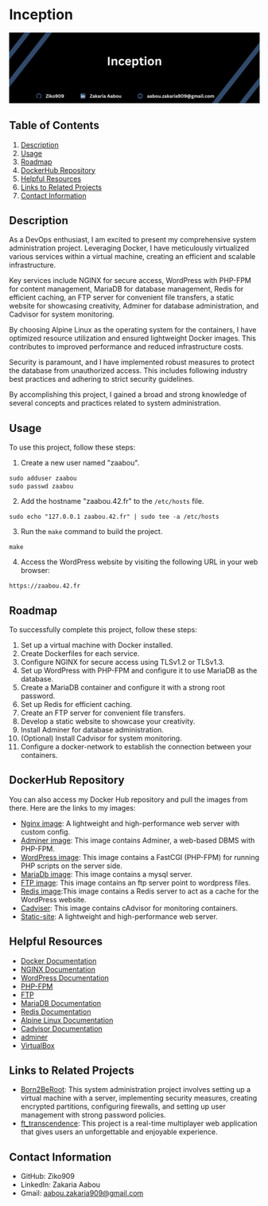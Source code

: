 # Inception


![Intro](images/Inception.png)

## Table of Contents

1. [Description](#description)
2. [Usage](#usage)
3. [Roadmap](#roadmap)
4. [DockerHub Repository](#dockerhub-repository)
5. [Helpful Resources](#helpful-resources)
6. [Links to Related Projects](#links-to-related-projects)
7. [Contact Information](#contact-information)

## Description

As a DevOps enthusiast, I am excited to present my comprehensive system administration project. Leveraging Docker, I have meticulously virtualized various services within a virtual machine, creating an efficient and scalable infrastructure.

Key services include NGINX for secure access, WordPress with PHP-FPM for content management, MariaDB for database management, Redis for efficient caching, an FTP server for convenient file transfers, a static website for showcasing creativity, Adminer for database administration, and Cadvisor for system monitoring.

By choosing Alpine Linux as the operating system for the containers, I have optimized resource utilization and ensured lightweight Docker images. This contributes to improved performance and reduced infrastructure costs.

Security is paramount, and I have implemented robust measures to protect the database from unauthorized access. This includes following industry best practices and adhering to strict security guidelines.

By accomplishing this project, I gained a broad and strong knowledge of several concepts and practices related to system administration.

## Usage

To use this project, follow these steps:

1. Create a new user named "zaabou".
````
sudo adduser zaabou
sudo passwd zaabou
`````
2. Add the hostname "zaabou.42.fr" to the `/etc/hosts` file.
````
sudo echo "127.0.0.1 zaabou.42.fr" | sudo tee -a /etc/hosts
`````
3. Run the `make` command to build the project.
`````
make
`````
4. Access the WordPress website by visiting the following URL in your web browser:

```
https://zaabou.42.fr
```

## Roadmap

To successfully complete this project, follow these steps:

1. Set up a virtual machine with Docker installed.
2. Create Dockerfiles for each service.
3. Configure NGINX for secure access using TLSv1.2 or TLSv1.3.
4. Set up WordPress with PHP-FPM and configure it to use MariaDB as the database.
5. Create a MariaDB container and configure it with a strong root password.
6. Set up Redis for efficient caching.
7. Create an FTP server for convenient file transfers.
8. Develop a static website to showcase your creativity.
9. Install Adminer for database administration.
10. (Optional) Install Cadvisor for system monitoring.
11. Configure a docker-network to establish the connection between your containers.

## DockerHub Repository

You can also access my Docker Hub repository and pull the images from there. Here are the links to my images:

- [Nginx image](https://hub.docker.com/repository/docker/ziko909/nginx/general): A lightweight and high-performance web server with custom config.
- [Adminer image](https://hub.docker.com/repository/docker/ziko909/adminer/general): This image contains Adminer, a web-based DBMS with PHP-FPM.
- [WordPress image](https://hub.docker.com/repository/docker/ziko909/wordpress/general): This image contains a FastCGI (PHP-FPM) for running PHP scripts on the server side.
- [MariaDb image](https://hub.docker.com/repository/docker/ziko909/mariadb/general): This image contains a mysql server.
- [FTP image](https://hub.docker.com/repository/docker/ziko909/ftp/general): This image contains an ftp server point to wordpress files.
- [Redis image](https://hub.docker.com/repository/docker/ziko909/redis/general):This image contains a Redis server to act as a cache for the WordPress website.
- [Cadviser](https://hub.docker.com/repository/docker/ziko909/cadvisor/general): This image contains cAdvisor for monitoring containers.
- [Static-site](https://hub.docker.com/repository/docker/ziko909/static-site/general): A lightweight and high-performance web server.

  
## Helpful Resources

- [Docker Documentation](https://docs.docker.com/)
- [NGINX Documentation](https://nginx.org/en/docs/)
- [WordPress Documentation](https://wordpress.org/support/)
- [PHP-FPM](https://www.php.net/manual/fr/install.fpm.php)
- [FTP](https://fr.wikipedia.org/wiki/File_Transfer_Protocol)
- [MariaDB Documentation](https://mariadb.com/kb/en/)
- [Redis Documentation](https://redis.io/documentation)
- [Alpine Linux Documentation](https://alpinelinux.org/documentation/)
- [Cadvisor Documentation](https://github.com/google/cadvisor/blob/main/docs/usage.md)
- [adminer](https://www.adminer.org/)
- [VirtualBox](https://www.virtualbox.org/)
## Links to Related Projects

- [Born2BeRoot](https://github.com/Ziko909/Born2BeRoot): This system administration project involves setting up a virtual machine with a server, implementing security measures, creating encrypted partitions, configuring firewalls, and setting up user management with strong password policies.
- [ft_transcendence](https://github.com/Ziko909/ft_transcendance): This project is a real-time multiplayer web application that gives users an unforgettable and enjoyable experience.

## Contact Information

- GitHub: Ziko909
- LinkedIn: Zakaria Aabou
- Gmail: aabou.zakaria909@gmail.com
